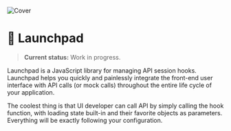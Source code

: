 ![Cover](https://imagedelivery.net/Dr98IMl5gQ9tPkFM5JRcng/44859d51-ea39-4969-71de-172b3759c000/HD)

# 🛫 Launchpad

> **Current status:** Work in progress.

Launchpad is a JavaScript library for managing API session hooks. Launchpad helps you quickly and painlessly integrate the front-end user interface with API calls (or mock calls) throughout the entire life cycle of your application.

The coolest thing is that UI developer can call API by simply calling the hook function, with loading state built-in and their favorite objects as parameters. Everything will be exactly following your configuration.
